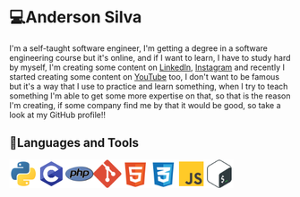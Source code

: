 # 💻Anderson Silva


I'm a self-taught software engineer, I'm getting a degree in a software engineering course but it's online, and if I want to learn, I have to study hard by myself, I'm creating some content on [LinkedIn](https://www.linkedin.com/in/anderson-silva-717179166/), [Instagram](https://www.instagram.com/anderson_josse/) and recently I started creating some content on [YouTube](https://www.youtube.com/channel/UCVT2PoI_I8i9HQjYfFFwTMA) too, I don't want to be famous but it's a way that I use to practice and learn something, when I try to teach something I'm able to get some more expertise on that, so that is the reason I'm creating, if some company find me by that it would be good, so take a look at my GitHub profile!! 

## 🧳Languages and Tools

<div style="display:flex;">
<img src="/assets/python.svg" style="width:50px;"><img src="/assets/c.svg" style="width:50px;"><img src="/assets/php.svg" style="width:50px;"><img src="/assets/git.svg" style="width:50px;"><img src="/assets/html.svg" style="width:50px;"><img src="/assets/css.svg" style="width:50px;"><img src="/assets/js.svg" style="width:50px;"><img src="/assets/bash.svg" style="width:50px;">
</div>








